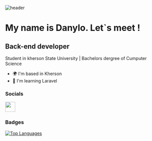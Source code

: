 ![header](https://capsule-render.vercel.app/api?type=waving&&customColorList=4height=300&section=header&text=Hello&fontColor=ffffff&fontSize=90)


My name is Danylo. Let`s meet !
=======================
Back-end developer
------------------

Student in kherson State University | Bachelors dergree of Cumputer Science

* 🌍  I'm based in Kherson
* 🧠  I'm learning Laravel


### Socials

<p align="left"> <a href="https://www.github.com/danylokirilkov" target="_blank" rel="noreferrer"> <picture> <source media="(prefers-color-scheme: dark)" srcset="https://raw.githubusercontent.com/danielcranney/readme-generator/main/public/icons/socials/github-dark.svg" /> <source media="(prefers-color-scheme: light)" srcset="https://raw.githubusercontent.com/danielcranney/readme-generator/main/public/icons/socials/github.svg" /> <img src="https://raw.githubusercontent.com/danielcranney/readme-generator/main/public/icons/socials/github.svg" width="32" height="32" /> </picture> </a></p>

### Badges

<a href="https://github.com/danylokirilkov" align="left"><img src="https://github-readme-stats.vercel.app/api/top-langs/?username=danylokirilkov&langs_count=10&title_color=0891b2&text_color=ffffff&icon_color=0891b2&bg_color=1c1917&hide_border=true&locale=en&custom_title=Top%20%Languages" alt="Top Languages" /></a>
<!---
Sky2Walker/Sky2Walker is a ✨ special ✨ repository because its `README.md` (this file) appears on your GitHub profile.
You can click the Preview link to take a look at your changes.
--->
